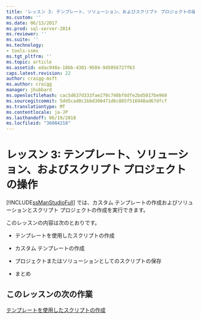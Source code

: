 ```yaml
---
title: 'レッスン 3: テンプレート、ソリューション、およびスクリプト プロジェクトの操作 | Microsoft Docs'
ms.custom: ''
ms.date: 06/13/2017
ms.prod: sql-server-2014
ms.reviewer: ''
ms.suite: ''
ms.technology:
- tools-ssms
ms.tgt_pltfrm: ''
ms.topic: article
ms.assetid: edac948a-18bb-4301-9504-945056727f63
caps.latest.revision: 22
author: craigg-msft
ms.author: craigg
manager: jhubbard
ms.openlocfilehash: cac5d637d333fae270c740bfddfe2bd5017be960
ms.sourcegitcommit: 5dd5cad0c1bbd308471d6c885f516948ad67dfcf
ms.translationtype: MT
ms.contentlocale: ja-JP
ms.lasthandoff: 06/19/2018
ms.locfileid: "36084218"
---
```

# <a name="lesson-3-working-with-templates-solutions-and-script-projects"></a>レッスン 3: テンプレート、ソリューション、およびスクリプト プロジェクトの操作
  [!INCLUDE[ssManStudioFull](../../includes/ssmanstudiofull-md.md)] では、カスタム テンプレートの作成およびソリューションとスクリプト プロジェクトの作成を実行できます。  
  
 このレッスンの内容は次のとおりです。  
  
-   テンプレートを使用したスクリプトの作成  
  
-   カスタム テンプレートの作成  
  
-   プロジェクトまたはソリューションとしてのスクリプトの保存  
  
-   まとめ  
  
## <a name="next-task-in-lesson"></a>このレッスンの次の作業  
 [テンプレートを使用したスクリプトの作成](lesson-3-1-create-scripts-using-templates.md)  
  
  